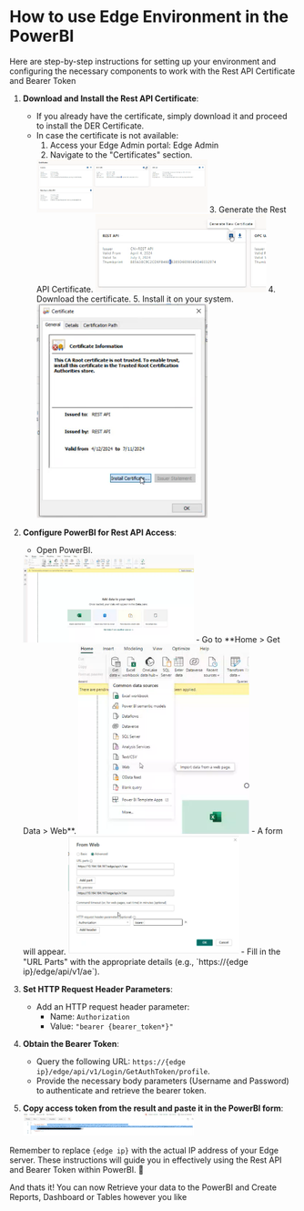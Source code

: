 # How to use Edge Environment in the PowerBI

Here are step-by-step instructions for setting up your environment and configuring the necessary components to work with the Rest API Certificate and Bearer Token

1. **Download and Install the Rest API Certificate**:
    - If you already have the certificate, simply download it and proceed to install the DER Certificate.
    - In case the certificate is not available:
        1. Access your Edge Admin portal: Edge Admin
        2. Navigate to the "Certificates" section.
        <img src="images/edge-admin-certificates.png" width=300>
        3. Generate the Rest API Certificate.
        <img src="images/rest-api-certificate.png" width=300>
        4. Download the certificate.
        5. Install it on your system.
        <img src="images/install-rest-api-cert.png" width=300>


2. **Configure PowerBI for Rest API Access**:
    - Open PowerBI.
    <img src="images/power-bi-loader.png" width=300>
    - Go to **Home > Get Data > Web**.
    <img src="images/power-bi-get-data.png" width=300>
    - A form will appear.
    <img src="images/from-web-form.png" width=300>
    - Fill in the "URL Parts" with the appropriate details (e.g., `https://{edge ip}/edge/api/v1/ae`).

3. **Set HTTP Request Header Parameters**:
    - Add an HTTP request header parameter:
        - Name: `Authorization`
        - Value: `"bearer {bearer_token*}"`

4. **Obtain the Bearer Token**:
    - Query the following URL: `https://{edge ip}/edge/api/v1/Login/GetAuthToken/profile`.
    - Provide the necessary body parameters (Username and Password) to authenticate and retrieve the bearer token.

4. **Copy access token from the result and paste it in the PowerBI form**:
    <img src="images/bearer-token-sample.png" width=300>
    
Remember to replace `{edge ip}` with the actual IP address of your Edge server. These instructions will guide you in effectively using the Rest API and Bearer Token within PowerBI. 🚀

And thats it! You can now Retrieve your data to the PowerBI and Create Reports, Dashboard or Tables however you like